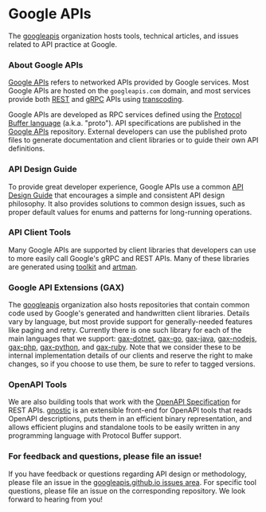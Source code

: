 # Google APIs

The [googleapis](https://github.com/googleapis) organization hosts tools, 
technical articles, and issues related to API practice at Google.

### About Google APIs

[Google APIs](https://github.com/googleapis/googleapis)
refers to networked APIs provided by Google services.
Most Google APIs are hosted on the `googleapis.com` domain,
and most services provide
both [REST](https://en.wikipedia.org/wiki/Representational_state_transfer)
and [gRPC](https://grpc.io/) APIs using
[transcoding](https://github.com/googleapis/googleapis/blob/master/google/api/http.proto).

Google APIs are developed as RPC services defined using the
[Protocol Buffer language](https://developers.google.com/protocol-buffers/)
(a.k.a. "proto"). API specifications are published in the
[Google APIs](https://github.com/googleapis/googleapis) repository.
External developers can use the published proto files to generate documentation and
client libraries or to guide their own API definitions.

### API Design Guide

To provide great developer experience, Google APIs use a common
[API Design Guide](https://cloud.google.com/apis/design)
that encourages a simple and consistent API design philosophy.
It also provides solutions to common design issues,
such as proper default values for enums and 
patterns for long-running operations.

### API Client Tools

Many Google APIs are supported by client libraries that developers can use to
more easily call Google's gRPC and REST APIs. Many of these libraries are
generated using [toolkit](https://github.com/googleapis/toolkit) and
[artman](https://github.com/googleapis/artman).

### Google API Extensions (GAX)

The [googleapis](https://github.com/googleapis) organization also hosts
repositories that contain common code used by Google's generated and handwritten
client libraries. Details vary by language, but most provide support
for generally-needed features like paging and retry. Currently there is one such
library for each of the main languages that we support:
[gax-dotnet](https://github.com/googleapis/gax-dotnet),
[gax-go](https://github.com/googleapis/gax-go),
[gax-java](https://github.com/googleapis/gax-java),
[gax-nodejs](https://github.com/googleapis/gax-nodejs),
[gax-php](https://github.com/googleapis/gax-php),
[gax-python](https://github.com/googleapis/gax-python), and
[gax-ruby](https://github.com/googleapis/gax-ruby).
Note that we consider these to be internal implementation details of our
clients and reserve the right to make changes, so if you choose to use them,
be sure to refer to tagged versions.

### OpenAPI Tools

We are also building tools that work with the
[OpenAPI Specification](https://github.com/OAI/OpenAPI-Specification)
for REST APIs. [gnostic](https://github.com/googleapis/gnostic)
is an extensible front-end for OpenAPI tools that reads OpenAPI
descriptions, puts them in an efficient binary representation,
and allows efficient plugins and standalone tools to be easily written
in any programming language with Protocol Buffer support. 

### For feedback and questions, please file an issue!

If you have feedback or questions regarding API design or methodology,
please file an issue in the
[googleapis.github.io issues area](https://github.com/googleapis/googleapis.github.io/issues).
For specific tool questions, please file an issue on the corresponding
repository. We look forward to hearing from you!
